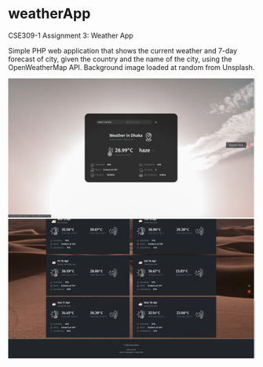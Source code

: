 # weatherApp
CSE309-1 Assignment 3: Weather App

Simple PHP web application that shows the current weather and 7-day forecast of city, given the country and the name of the city, 
using the OpenWeatherMap API. Background image loaded at random from Unsplash.

![current](https://github.com/treeDweller98/weatherApp/blob/master/demo%20and%20screenshots/1.%20default-dhaka-with-scrollspy-on-side.png?raw=true)
![forecast](https://github.com/treeDweller98/weatherApp/blob/master/demo%20and%20screenshots/3.%20footer.png?raw=true)
